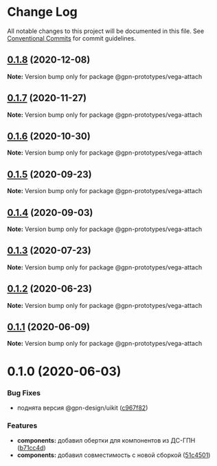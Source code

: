 # Change Log

All notable changes to this project will be documented in this file.
See [Conventional Commits](https://conventionalcommits.org) for commit guidelines.

## [0.1.8](https://github.com/gpn-prototypes/vega-ui/compare/@gpn-prototypes/vega-attach@0.1.7...@gpn-prototypes/vega-attach@0.1.8) (2020-12-08)

**Note:** Version bump only for package @gpn-prototypes/vega-attach





## [0.1.7](https://github.com/gpn-prototypes/vega-ui/compare/@gpn-prototypes/vega-attach@0.1.6...@gpn-prototypes/vega-attach@0.1.7) (2020-11-27)

**Note:** Version bump only for package @gpn-prototypes/vega-attach





## [0.1.6](https://github.com/gpn-prototypes/vega-ui/compare/@gpn-prototypes/vega-attach@0.1.5...@gpn-prototypes/vega-attach@0.1.6) (2020-10-30)

**Note:** Version bump only for package @gpn-prototypes/vega-attach





## [0.1.5](https://github.com/gpn-prototypes/vega-ui/compare/@gpn-prototypes/vega-attach@0.1.4...@gpn-prototypes/vega-attach@0.1.5) (2020-09-23)

**Note:** Version bump only for package @gpn-prototypes/vega-attach





## [0.1.4](https://github.com/gpn-prototypes/vega-ui/compare/@gpn-prototypes/vega-attach@0.1.3...@gpn-prototypes/vega-attach@0.1.4) (2020-09-03)

**Note:** Version bump only for package @gpn-prototypes/vega-attach





## [0.1.3](https://github.com/gpn-prototypes/vega-ui/compare/@gpn-prototypes/vega-attach@0.1.2...@gpn-prototypes/vega-attach@0.1.3) (2020-07-23)

**Note:** Version bump only for package @gpn-prototypes/vega-attach





## [0.1.2](https://github.com/gpn-prototypes/vega-ui/compare/@gpn-prototypes/vega-attach@0.1.1...@gpn-prototypes/vega-attach@0.1.2) (2020-06-23)

**Note:** Version bump only for package @gpn-prototypes/vega-attach





## [0.1.1](https://github.com/gpn-prototypes/vega-ui/compare/@gpn-prototypes/vega-attach@0.1.0...@gpn-prototypes/vega-attach@0.1.1) (2020-06-09)

**Note:** Version bump only for package @gpn-prototypes/vega-attach





# 0.1.0 (2020-06-03)

### Bug Fixes

- поднята версия @gpn-design/uikit ([c967f82](https://github.com/gpn-prototypes/vega-ui/commit/c967f82311880766aa19dfa0e67717eb0ca0068f))

### Features

- **components:** добавил обертки для компонентов из ДС-ГПН ([b71cc4d](https://github.com/gpn-prototypes/vega-ui/commit/b71cc4da5e178fff946c8786cf15c44ec9f761ed))
- **components:** добавил совместимость с новой сборкой ([51c4501](https://github.com/gpn-prototypes/vega-ui/commit/51c450197935794d6d539116a40e450f2b54a261))
